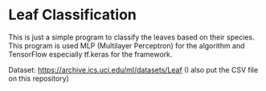 # Leaf Classification

This is just a simple program to classify the leaves based on their species. This program is used MLP (Multilayer Perceptron) for the algorithm and TensorFlow especially tf.keras for the framework.

Dataset: https://archive.ics.uci.edu/ml/datasets/Leaf (I also put the CSV file on this repository)
